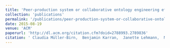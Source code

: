 ```yaml
---
title: 'Peer-production system or collaborative ontology engineering effort: what is Wikidata?'
collection: 'publications'
permalink: '/publications/peer-production-system-or-collaborative-ontology-engineering-effort-what-is-wikidata'
date: 2015-08-19
venue: 'ACM'
paperurl: 'http://dl.acm.org/citation.cfm?doid=2788993.2789836'
citation: ' Claudia Müller-Birn,  Benjamin Karran,  Janette Lehmann,  Markus Luczak-Rösch, "Peer-production system or collaborative ontology engineering effort: what is Wikidata?." ACM, 2015.'
---
```


